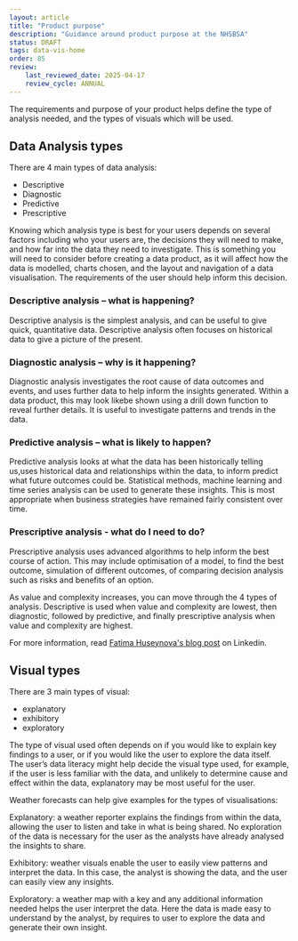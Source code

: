 ```yaml
---
layout: article
title: "Product purpose"
description: "Guidance around product purpose at the NHSBSA"
status: DRAFT
tags: data-vis-home
order: 85
review:
    last_reviewed_date: 2025-04-17
    review_cycle: ANNUAL
---
```

The requirements and purpose of your product helps define the type of analysis needed, and the types of visuals which will be used.  
  
## Data Analysis types  
  
There are 4 main types of data analysis:  
  
- Descriptive 
- Diagnostic 
- Predictive 
- Prescriptive  
  
Knowing which analysis type is best for your users depends on several factors including who your users are, the decisions they will need to make, and how far into the data they need to investigate. This is something you will need to consider before creating a data product, as it will affect how the data is modelled, charts chosen, and the layout and navigation of a data visualisation. The requirements of the user should help inform this decision.  
  
### Descriptive analysis – what is happening?  
  
Descriptive analysis is the simplest analysis, and can be useful to give quick, quantitative data. Descriptive analysis often focuses on historical data to give a picture of the present. 

### Diagnostic analysis – why is it happening? 

Diagnostic analysis investigates the root cause of data outcomes and events, and uses further data to help inform the insights generated. Within a data product, this may look likebe shown using a drill down function to reveal further details. It is useful to investigate patterns and trends in the data. 
  
### Predictive analysis – what is likely to happen? 

Predictive analysis looks at what the data has been historically telling us,uses historical data and relationships within the data, to inform predict what future outcomes could be. Statistical methods, machine learning and time series analysis can be used to generate these insights. This is most appropriate when business strategies have remained fairly consistent over time.  
  
### Prescriptive analysis - what do I need to do?  
  
Prescriptive analysis uses advanced algorithms to help inform the best course of action. This may include optimisation of a model, to find the best outcome, simulation of different outcomes, of comparing decision analysis such as risks and benefits of an option.  
  
As value and complexity increases, you can move through the 4 types of analysis. Descriptive is used when value and complexity are lowest, then diagnostic, followed by predictive, and finally prescriptive analysis when value and complexity are highest.  
  
For more information, read [Fatima Huseynova's blog post][pp link 1] on Linkedin.  

## Visual types  

There are 3 main types of visual:  

- explanatory
- exhibitory
- exploratory  

The type of visual used often depends on if you would like to explain key findings to a user, or if you would like the user to explore the data itself.  
The user’s data literacy might help decide the visual type used, for example, if the user is less familiar with the data, and unlikely to determine cause and effect within the data, explanatory may be most useful for the user.  
  
Weather forecasts can help give examples for the types of visualisations:  
  
Explanatory: a weather reporter explains the findings from within the data, allowing the user to listen and take in what is being shared. No exploration of the data is necessary for the user as the analysts have already analysed the insights to share.  
  
Exhibitory: weather visuals enable the user to easily view patterns and interpret the data. In this case, the analyst is showing the data, and the user can easily view any insights.  
  
Exploratory: a weather map with a key and any additional information needed helps the user interpret the data. Here the data is made easy to understand by the analyst, by requires to user to explore the data and generate their own insight.

[pp link 1]: https://www.linkedin.com/pulse/4-types-data-analytics-in-depth-exploration-fatima-huseynova-xgdie/